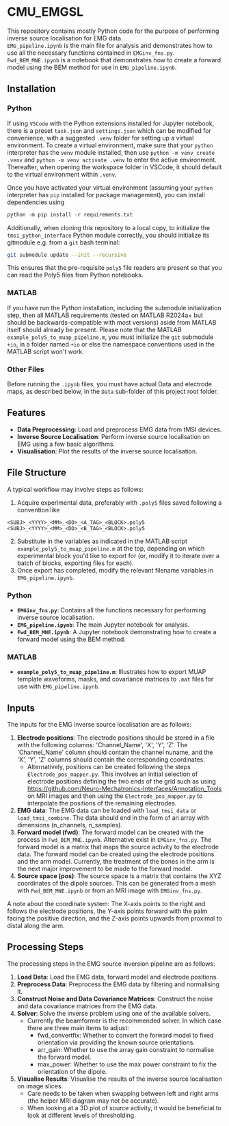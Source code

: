 # CMU_EMGSL

This repository contains mostly Python code for the purpose of performing inverse source localisation for EMG data.  
`EMG_pipeline.ipynb` is the main file for analysis and demonstrates how to use all the necessary functions contained in `EMGinv_fns.py`. 
`Fwd_BEM_MNE.ipynb` is a notebook that demonstrates how to create a forward model using the BEM method for use in `EMG_pipeline.ipynb`.

## Installation
### Python
If using `VSCode` with the Python extensions installed for Jupyter notebook, there is a preset `task.json` and `settings.json` which can be modified for convenience, with a suggested `.venv` folder for setting up a virtual environment. To create a virtual environment, make sure that your `python` interpreter has the `venv` module installed, then use `python -m venv create .venv` and `python -m venv activate .venv` to enter the active environment. Thereafter, when opening the workspace folder in VSCode, it should default to the virtual environment within `.venv`. 

Once you have activated your virtual environment (assuming your `python` interpreter has `pip` installed for package management), you can install dependencies using
```python
python -m pip install -r requirements.txt
```

Additionally, when cloning this repository to a local copy, to initialize the `tmsi_python_interface` Python module correctly, you should initialize its gitmodule e.g. from a `git` bash terminal:  
```bash
git submodule update --init --recursive
```
This ensures that the pre-requisite `poly5` file readers are present so that you can read the Poly5 files from Python notebooks.  

### MATLAB
If you have run the Python installation, including the submodule initialization step, then all MATLAB requirements (tested on MATLAB R2024a+ but should be backwards-compatible with most versions) aside from MATLAB itself should already be present. Please note that the MATLAB `example_poly5_to_muap_pipeline.m`, you must initialize the `git` submodule `+io`, in a folder named `+io` or else the namespace conventions used in the MATLAB script won't work.  

### Other Files
Before running the `.ipynb` files, you must have actual Data and electrode maps, as described below, in the `Data` sub-folder of this project root folder. 

## Features

- **Data Preprocessing**: Load and preprocess EMG data from tMSI devices.
- **Inverse Source Localisation**: Perform inverse source localisation on EMG using a few basic algorithms.
- **Visualisation**: Plot the results of the inverse source localisation.

## File Structure  
A typical workflow may involve steps as follows:  
1. Acquire experimental data, preferably with `.poly5` files saved following a convention like  
```
<SUBJ>_<YYYY>_<MM>_<DD>_<A_TAG>_<BLOCK>.poly5
<SUBJ>_<YYYY>_<MM>_<DD>_<B_TAG>_<BLOCK>.poly5
```  
2. Substitute in the variables as indicated in the MATLAB script `example_poly5_to_muap_pipeline.m` at the top, depending on which experimental block you'd like to export for (or, modify it to iterate over a batch of blocks, exporting files for each).  
3. Once export has completed, modify the relevant filename variables in `EMG_pipeline.ipynb`.  

### Python
- **`EMGinv_fns.py`**: Contains all the functions necessary for performing inverse source localisation.
- **`EMG_pipeline.ipynb`**: The main Jupyter notebook for analysis.
- **`Fwd_BEM_MNE.ipynb`**: A Jupyter notebook demonstrating how to create a forward model using the BEM method.

### MATLAB 
- **`example_poly5_to_muap_pipeline.m`**: Illustrates how to export MUAP template waveforms, masks, and covariance matrices to `.mat` files for use with `EMG_pipeline.ipynb`. 

## Inputs

The inputs for the EMG inverse source localisation are as follows:

1. **Electrode positions**: The electrode positions should be stored in a file with the following columns: 'Channel_Name', 'X', 'Y', 'Z'. The 'Channel_Name' column should contain the channel nuname, and the 'X', 'Y', 'Z' columns should contain the corresponding coordinates.  
    * Alternatively, positions can be created following the steps `Electrode_pos_mapper.py`.  This involves an initial selection of electrode positions defining the two ends of the grid such as using https://github.com/Neuro-Mechatronics-Interfaces/Annotation_Tools on MRI images and then using the `Electrode_pos_mapper.py` to interpolate the positions of the remaining electrodes.
2. **EMG data**: The EMG data can be loaded with `load_tmsi_data` or `load_tmsi_combine`.  The data should end in the form of an array with dimensions (n_channels, n_samples).
3. **Forward model (fwd)**: The forward model can be created with the process in `Fwd_BEM_MNE.ipynb`.  Alternative exist in `EMGinv_fns.py`.  The forward model is a matrix that maps the source activity to the electrode data.  The forward model can be created using the electrode positions and the arm model.  Currently, the treatment of the bones in the arm is the next major improvement to be made to the forward model.
4. **Source space (pos)**: The source space is a matrix that contains the XYZ coordinates of the dipole sources.  This can be generated from a mesh with `Fwd_BEM_MNE.ipynb` or from an MRI image with `EMGinv_fns.py`.

A note about the coordinate system: The X-axis points to the right and follows the electrode positions, the Y-axis points forward with the palm facing the positive direction, and the Z-axis points upwards from proximal to distal along the arm.

## Processing Steps

The processing steps in the EMG source inversion pipeline are as follows:

1. **Load Data**: Load the EMG data, forward model and electrode positions.
2. **Preprocess Data**: Preprocess the EMG data by filtering and normalising it.
3. **Construct Noise and Data Covariance Matrices**: Construct the noise and data covariance matrices from the EMG data.
4. **Solver**: Solve the inverse problem using one of the available solvers.
    * Currently the beamformer is the recommended solver.  In which case there are three main items to adjust:
        * fwd_convertfix: Whether to convert the forward model to fixed orientation via providing the known source orientations.
        * arr_gain: Whether to use the array gain constraint to normalise the forward model.
        * max_power: Whether to use the max power constraint to fix the orientation of the dipole.
5. **Visualise Results**: Visualise the results of the inverse source localisation on image slices.
    * Care needs to be taken when swapping between left and right arms (the helper MRI diagram may not be accurate).
    * When looking at a 3D plot of source activity, it would be beneficial to look at different levels of thresholding.
